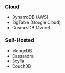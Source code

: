 ### Cloud
- DynamoDB (AWS)
- BigTable (Google Cloud)
- CosmosDB (Azure)

### Self-Hosted
- MongoDB
- Cassandra
- Scylla 
- CouchDB